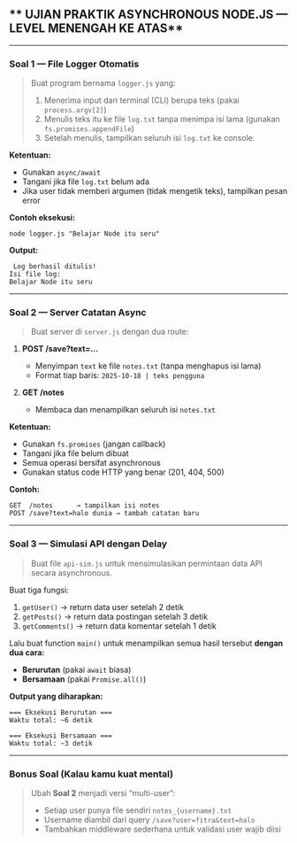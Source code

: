 ## ** UJIAN PRAKTIK ASYNCHRONOUS NODE.JS — LEVEL MENENGAH KE ATAS**

---

### **Soal 1 — File Logger Otomatis**

> Buat program bernama `logger.js` yang:
>
> 1. Menerima input dari terminal (CLI) berupa teks (pakai `process.argv[2]`)
> 2. Menulis teks itu ke file `log.txt` tanpa menimpa isi lama (gunakan `fs.promises.appendFile`)
> 3. Setelah menulis, tampilkan seluruh isi `log.txt` ke console.

**Ketentuan:**

- Gunakan `async/await`
- Tangani jika file `log.txt` belum ada
- Jika user tidak memberi argumen (tidak mengetik teks), tampilkan pesan error

**Contoh eksekusi:**

```
node logger.js "Belajar Node itu seru"
```

**Output:**

```
 Log berhasil ditulis!
Isi file log:
Belajar Node itu seru
```

---

### **Soal 2 — Server Catatan Async**

> Buat server di `server.js` dengan dua route:

1. **POST /save?text=...**

   - Menyimpan `text` ke file `notes.txt` (tanpa menghapus isi lama)
   - Format tiap baris: `2025-10-18 | teks pengguna`

2. **GET /notes**

   - Membaca dan menampilkan seluruh isi `notes.txt`

**Ketentuan:**

- Gunakan `fs.promises` (jangan callback)
- Tangani jika file belum dibuat
- Semua operasi bersifat asynchronous
- Gunakan status code HTTP yang benar (201, 404, 500)

**Contoh:**

```
GET  /notes      → tampilkan isi notes
POST /save?text=halo dunia → tambah catatan baru
```

---

### **Soal 3 — Simulasi API dengan Delay**

> Buat file `api-sim.js` untuk mensimulasikan permintaan data API secara asynchronous.

Buat tiga fungsi:

1. `getUser()` → return data user setelah 2 detik
2. `getPosts()` → return data postingan setelah 3 detik
3. `getComments()` → return data komentar setelah 1 detik

Lalu buat function `main()` untuk menampilkan semua hasil tersebut **dengan dua cara:**

- **Berurutan** (pakai `await` biasa)
- **Bersamaan** (pakai `Promise.all()`)

**Output yang diharapkan:**

```
=== Eksekusi Berurutan ===
Waktu total: ~6 detik

=== Eksekusi Bersamaan ===
Waktu total: ~3 detik
```

---

### **Bonus Soal (Kalau kamu kuat mental)**

> Ubah **Soal 2** menjadi versi “multi-user”:
>
> - Setiap user punya file sendiri `notes_{username}.txt`
> - Username diambil dari query `/save?user=fitra&text=halo`
> - Tambahkan middleware sederhana untuk validasi user wajib diisi
